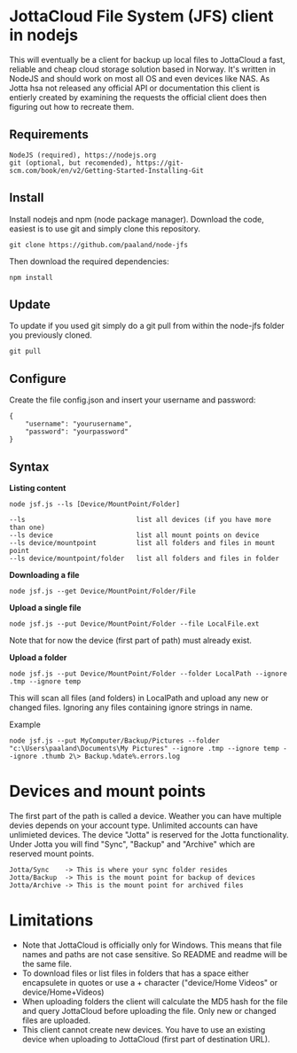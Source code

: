 JottaCloud File System (JFS) client in nodejs 
==============
This will eventually be a client for backup up local files to JottaCloud a fast, reliable and cheap cloud storage solution based in Norway. It's written in NodeJS and should work on most all OS and even devices like NAS. As Jotta hsa not released any official API or documentation this client is entierly created by examining the requests the official client does then figuring out how to recreate them.      

Requirements
--------------
    NodeJS (required), https://nodejs.org
    git (optional, but recomended), https://git-scm.com/book/en/v2/Getting-Started-Installing-Git
    
Install
--------------
Install nodejs and npm (node package manager).
Download the code, easiest is to use git and simply clone this repository.

    git clone https://github.com/paaland/node-jfs 

Then download the required dependencies:

    npm install 

Update
-------------
To update if you used git simply do a git pull from within the node-jfs folder you previously cloned.

    git pull

Configure
--------------
Create the file config.json and insert your username and password:

    {
        "username": "yourusername",
        "password": "yourpassword" 
    }

Syntax
-------------
**Listing content**

    node jsf.js --ls [Device/MountPoint/Folder]

    --ls                            list all devices (if you have more than one)
    --ls device                     list all mount points on device
    --ls device/mountpoint          list all folders and files in mount point
    --ls device/mountpoint/folder   list all folders and files in folder

**Downloading a file**

    node jsf.js --get Device/MountPoint/Folder/File

**Upload a single file**

    node jsf.js --put Device/MountPoint/Folder --file LocalFile.ext

Note that for now the device (first part of path) must already exist.

**Upload a folder**

    node jsf.js --put Device/MountPoint/Folder --folder LocalPath --ignore .tmp --ignore temp 

This will scan all files (and folders) in LocalPath and upload any new or changed files. Ignoring any files containing ignore strings in name.

Example

    node jsf.js --put MyComputer/Backup/Pictures --folder "c:\Users\paaland\Documents\My Pictures" --ignore .tmp --ignore temp --ignore .thumb 2\> Backup.%date%.errors.log


Devices and mount points
=============
The first part of the path is called a device. Weather you can have multiple devies depends on your account type. Unlimited accounts can have unlimieted devices.
The device "Jotta" is reserved for the Jotta functionality. Under Jotta you will find "Sync", "Backup" and "Archive" which are reserved mount points.

    Jotta/Sync    -> This is where your sync folder resides
    Jotta/Backup  -> This is the mount point for backup of devices
    Jotta/Archive -> This is the mount point for archived files

Limitations
==============
* Note that JottaCloud is officially only for Windows. This means that file names and paths are not case sensitive. 
So README and readme will be the same file.
* To download files or list files in folders that has a space either encapsulete in quotes or use a + character 
("device/Home Videos" or device/Home+Videos)
* When uploading folders the client will calculate the MD5 hash for the file and query JottaCloud before uploading the file. Only new or changed files are uploaded.
* This client cannot create new devices. You have to use an existing device when uploading to JottaCloud (first part of destination URL).
